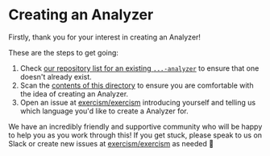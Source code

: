 # Creating an Analyzer

Firstly, thank you for your interest in creating an Analyzer!

These are the steps to get going:

1. Check [our repository list for an existing `...-analyzer`](https://github.com/exercism?q=-analyzer) to ensure that one doesn't already exist.
2. Scan the [contents of this directory](/docs/building/tooling/analyzers) to ensure you are comfortable with the idea of creating an Analyzer.
3. Open an issue at [exercism/exercism][exercism-repo] introducing yourself and telling us which language you'd like to create a Analyzer for.

We have an incredibly friendly and supportive community who will be happy to help you as you work through this! If you get stuck, please speak to us on Slack or create new issues at [exercism/exercism][exercism-repo] as needed 🙂

[exercism-repo]: https://github.com/exercism/exercism

